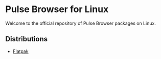 # Pulse Browser for Linux

Welcome to the official repository of Pulse Browser packages on Linux.

## Distributions

- [Flatpak](flatpak)

